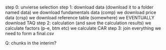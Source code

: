 step 0: unvierse selection
step 1: download data (download it to a folder named data)
    we download fundamentals data (comp)
    we download price data (crsp)
    we download reference table (somewhere)
    we EVENTUALLY download TAQ 
step 2: calculation (and save the calculation results)
    we calculate factors (p-e, btm etc)
    we calculate CAR 
step 3: join everything we need to form a final.csv



Q: chunks in the interim?

